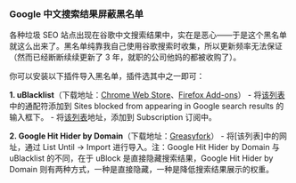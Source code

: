 ### Google 中文搜索结果屏蔽黑名单

各种垃圾 SEO 站点出现在谷歌中文搜索结果中，实在是恶心——于是这个黑名单就这么出来了。黑名单纯靠我自己使用谷歌搜索时收集，所以更新频率无法保证（然而已经断断续续更新了 3 年，就职的公司他妈的都被收购了）。

你可以安装以下插件导入黑名单，插件选其中之一即可：

**1. uBlacklist**（下载地址：[Chrome Web Store](https://chrome.google.com/webstore/detail/ublacklist/pncfbmialoiaghdehhbnbhkkgmjanfhe)、[Firefox Add-ons](https://addons.mozilla.org/en-US/firefox/addon/ublacklist/)）
    - 将[该列表](https://raw.githubusercontent.com/cobaltdisco/Google-Chinese-Results-Blocklist/master/uBlacklist_match_patterns.txt)中的通配符添加到 Sites blocked from appearing in Google search results 的输入框下。
    - 将[该列表](https://raw.githubusercontent.com/cobaltdisco/Google-Chinese-Results-Blocklist/master/uBlacklist_subscription.txt)地址，添加到 Subscription 订阅中。

**2. Google Hit Hider by Domain**（下载地址：[Greasyfork](https://greasyfork.org/zh-CN/scripts/1682-google-hit-hider-by-domain-search-filter-block-sites)） 
    - 将[该列表]中的网址，通过 List Until -> Import 进行导入。注：Google Hit Hider by Domain 与 uBlacklist 的不同，在于 uBlock 是直接隐藏搜索结果，Google Hit Hider by Domain 则有两种方式，一种是直接隐藏，一种是降低搜索结果展示的权重。
